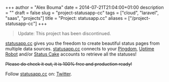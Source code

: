 +++
author = "Alex Bouma"
date = 2014-07-21T21:04:00+01:00
description = ""
draft = false
slug = "project-statusapp-cc"
tags = ["cloud", "laravel", "saas", "projects"]
title = "Project: statusapp.cc"
aliases = ["/project-statusapp-cc"]
+++

> Update: This project has been discontinued.

[statusapp.cc](https://statusapp.cc/ "statusapp.cc") gives you the freedom to create beautiful status pages from multiple data sources. [statusapp.cc](https://statusapp.cc/ "statusapp.cc") connects to your [Pingdom](http://pingdom.com/), [Uptime Robot](http://uptimerobot.com/) and/or [Status Cake](http://statuscake.com/) accounts to retrieve all the statuses!

~~Please do check it out, it is 100% free and production ready!~~

Follow [statusapp.cc](https://statusapp.cc/ "StatusApp") on: [Twitter](https://twitter.com/statusappcc "StatusApp Twitter").
